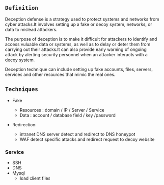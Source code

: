 ## `Definition`
 Deception defense is a strategy used to protect systems and networks from cyber attacks.It involves setting up a fake or decoy system, networks, or data to mislead attackers.
 
 The purpose of deception is to make it difficult for attackers to identify and access vuluable data or systems, as well as to delay or deter them from carrying out their attacks.It can also provide early warning of ongoing attack by alerting security personnel when an attacker interacts with a decoy system.
 
 Deception technique can include setting up fake accounts, files, servers, services and other resources that mimic the real ones.

  
## `Techniques `

- Fake
  - Resources : domain / IP / Server / Service
  - Data : account / database field / key /password

- Redirection
  - intranet DNS server detect and redirect to DNS honeypot
  - WAF detect specific attacks and redirect request to decoy website

### Service
 - SSH
 - DNS 
 - Mysql
   - load client files

